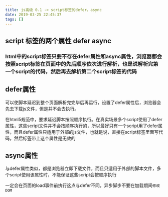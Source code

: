 ```yaml
---
title: js高级 0.1 -> script标签的defer，async
date: 2019-03-25 22:45:37
tags: []
---
```


## script 标签的两个属性 defer async

  ### html中的script标签只要不存在defer属性和async属性，浏览器都会按照script标签在页面中的先后顺序依次进行解析，也是说解析完第一个script的代码，然后再去解析第二个script标签的代码
<!--truncate-->
## defer属性
  可以使脚本延迟到整个页面解析完完毕后再运行，设置了defer属性后，浏览器会先去下载js文件，但是并不会去执行。

  在html5规范中，要求延迟脚本按照顺序执行。在真实场景多个script使用了defer属性，这些script文件并不会按顺序执行的，所以最好只有一个script用了defer属性，而且defer属性只适用于外部的js文件，也就是说，直接在script标签里面写代码，然后标签带上这个属性是无效的

## async属性
  与defer属性类似，都是浏览器立即下载文件，而且只适用于外部的脚本文件，多个script使用该属性时，不能保证这些script会按顺序执行

  一定会在页面的load事件前执行这点与defer不同，异步脚步不要在加载期间`修改DOM`
